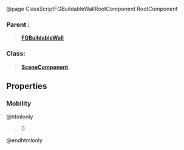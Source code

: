 @page ClassScriptFGBuildableWallRootComponent RootComponent
### Parent :
<b><a href="_class_script_f_g_buildable_wall.html"><blockquote>FGBuildableWall</blockquote></a></b>
### Class:
<b><a href="_class_script_scene_component.html"><blockquote>SceneComponent</blockquote></a></b>
## Properties
### Mobility
@htmlonly
<blockquote>0</blockquote>
@endhtmlonly

